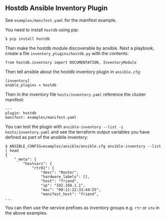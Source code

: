## Hostdb Ansible Inventory Plugin

See `examples/manifest.yaml` for the manifest example.

You need to install `hostdb` using pip:
```
$ pip install hostdb
```

Then make the hostdb module discoverable by ansible. Next a playbook, create a file `inventory_plugins/hostdb.py` with the contents:
```
from hostdb.inventory import DOCUMENTATION, InventoryModule
```

Then tell ansible about the hostdb inventory plugin in `ansible.cfg`:
```
[inventory]
enable_plugins = hostdb
```

Then in the inventory file `hosts/inventory.yaml` reference the cluster manifest:
```
---
plugin: hostdb
manifest: examples/manifest.yaml
```

You can test the plugin with `ansible-inventory --list -i hosts/inventory.yaml` and see
the terraform output variables you have defined as part of the ansibile inventory:
```
$ ANSIBLE_CONFIG=examples/ansible/ansible.cfg ansible-inventory --list | head
{
    "_meta": {
        "hostvars": {
            "rtr01": {
                "desc": "Router",
                "hardware_labels": [],
                "host": "friend",
                "ip": "192.168.1.1",
                "mac": "00:11:22:33:44:55",
                "manifest_host": "friend",
...
```

You can then use the service prefixes as inventory groups e.g. `rtr` or `sto` in the above examples.
